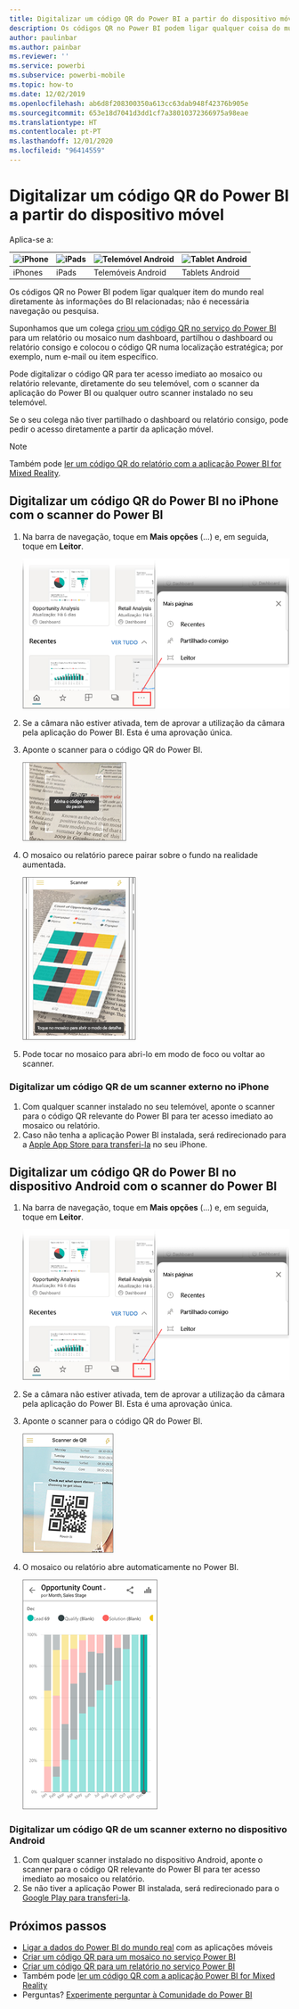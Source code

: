 ```yaml
---
title: Digitalizar um código QR do Power BI a partir do dispositivo móvel
description: Os códigos QR no Power BI podem ligar qualquer coisa do mundo real diretamente às informações do BI relacionadas nas aplicações móveis do Power BI para iPhones e dispositivos Android.
author: paulinbar
ms.author: painbar
ms.reviewer: ''
ms.service: powerbi
ms.subservice: powerbi-mobile
ms.topic: how-to
ms.date: 12/02/2019
ms.openlocfilehash: ab6d8f208300350a613cc63dab948f42376b905e
ms.sourcegitcommit: 653e18d7041d3dd1cf7a38010372366975a98eae
ms.translationtype: HT
ms.contentlocale: pt-PT
ms.lasthandoff: 12/01/2020
ms.locfileid: "96414559"
---
```

# <a name="scan-a-power-bi-qr-code-from-your-mobile-device"></a>Digitalizar um código QR do Power BI a partir do dispositivo móvel
Aplica-se a:

| ![iPhone](./media/mobile-apps-qr-code/ios-logo-40-px.png) | ![iPads](./media/mobile-apps-qr-code/ios-logo-40-px.png) | ![Telemóvel Android](././media/mobile-apps-qr-code/android-logo-40-px.png) | ![Tablet Android](././media/mobile-apps-qr-code/android-logo-40-px.png) |
|:--- |:--- |:--- |:--- |
|iPhones |iPads |Telemóveis Android |Tablets Android |

Os códigos QR no Power BI podem ligar qualquer item do mundo real diretamente às informações do BI relacionadas; não é necessária navegação ou pesquisa.

Suponhamos que um colega [criou um código QR no serviço do Power BI](../../create-reports/service-create-qr-code-for-tile.md) para um relatório ou mosaico num dashboard, partilhou o dashboard ou relatório consigo e colocou o código QR numa localização estratégica; por exemplo, num e-mail ou item específico. 

Pode digitalizar o código QR para ter acesso imediato ao mosaico ou relatório relevante, diretamente do seu telemóvel, com o scanner da aplicação do Power BI ou qualquer outro scanner instalado no seu telemóvel. 

Se o seu colega não tiver partilhado o dashboard ou relatório consigo, pode pedir o acesso diretamente a partir da aplicação móvel. 

> [!NOTE]
> Também pode [ler um código QR do relatório com a aplicação Power BI for Mixed Reality](mobile-mixed-reality-app.md#scan-a-report-qr-code-in-holographic-view).

## <a name="scan-a-power-bi-qr-code-on-your-iphone-with-the-power-bi-scanner"></a>Digitalizar um código QR do Power BI no iPhone com o scanner do Power BI

1. Na barra de navegação, toque em **Mais opções** (...) e, em seguida, toque em **Leitor**.

    ![Captura de ecrã a mostrar Mais opções no painel de navegação e a seleção do leitor.](media/mobile-apps-qr-code/power-bi-scanner.png)

2. Se a câmara não estiver ativada, tem de aprovar a utilização da câmara pela aplicação do Power BI. Esta é uma aprovação única. 
 
3. Aponte o scanner para o código QR do Power BI. 
   
    ![Captura de ecrã a mostrar uma notícia impressa, com o leitor a apontar para um código Q R do Power B I.](media/mobile-apps-qr-code/power-bi-align-qr-code.png)
4. O mosaico ou relatório parece pairar sobre o fundo na realidade aumentada.
   
    ![Captura de ecrã a mostrar um relatório a pairar sobre a notícia impressa.](media/mobile-apps-qr-code/power-bi-ios-qr-ar-scanner.png)

5. Pode tocar no mosaico para abri-lo em modo de foco ou voltar ao scanner.

### <a name="scan-a-qr-code-from-an-external-scanner-on-your-iphone"></a>Digitalizar um código QR de um scanner externo no iPhone
1. Com qualquer scanner instalado no seu telemóvel, aponte o scanner para o código QR relevante do Power BI para ter acesso imediato ao mosaico ou relatório. 
2. Caso não tenha a aplicação Power BI instalada, será redirecionado para a [Apple App Store para transferi-la](https://go.microsoft.com/fwlink/?LinkId=522062) no seu iPhone.

## <a name="scan-a-power-bi-qr-code-on-your-android-device-with-the-power-bi-scanner"></a>Digitalizar um código QR do Power BI no dispositivo Android com o scanner do Power BI

1. Na barra de navegação, toque em **Mais opções** (...) e, em seguida, toque em **Leitor**.

    ![Captura de ecrã a mostrar Mais opções no painel de navegação e a seleção do leitor.](media/mobile-apps-qr-code/power-bi-scanner.png)

2. Se a câmara não estiver ativada, tem de aprovar a utilização da câmara pela aplicação do Power BI. Esta é uma aprovação única. 

3. Aponte o scanner para o código QR do Power BI. 
   
    ![Captura de ecrã a mostrar um Leitor de Q R, com o leitor a apontar para um código Q R do Power B I.](media/mobile-apps-qr-code/pbi_iph_qrscan.png)
4. O mosaico ou relatório abre automaticamente no Power BI.
   
    ![Captura de ecrã a mostrar o relatório de Número de Oportunidades, com um gráfico de colunas organizado por mês e fase de vendas.](media/mobile-apps-qr-code/power-bi-android-tile.png)

### <a name="scan-a-qr-code-from-an-external-scanner-on-your-android-device"></a>Digitalizar um código QR de um scanner externo no dispositivo Android
1. Com qualquer scanner instalado no dispositivo Android, aponte o scanner para o código QR relevante do Power BI para ter acesso imediato ao mosaico ou relatório. 
2. Se não tiver a aplicação Power BI instalada, será redirecionado para o [Google Play para transferi-la](https://go.microsoft.com/fwlink/?LinkID=544867). 

## <a name="next-steps"></a>Próximos passos
* [Ligar a dados do Power BI do mundo real](mobile-apps-data-in-real-world-context.md) com as aplicações móveis
* [Criar um código QR para um mosaico no serviço Power BI](../../create-reports/service-create-qr-code-for-tile.md)
* [Criar um código QR para um relatório no serviço Power BI](../../create-reports/service-create-qr-code-for-report.md)
* Também pode [ler um código QR com a aplicação Power BI for Mixed Reality](mobile-mixed-reality-app.md)
* Perguntas? [Experimente perguntar à Comunidade do Power BI](https://community.powerbi.com/)
